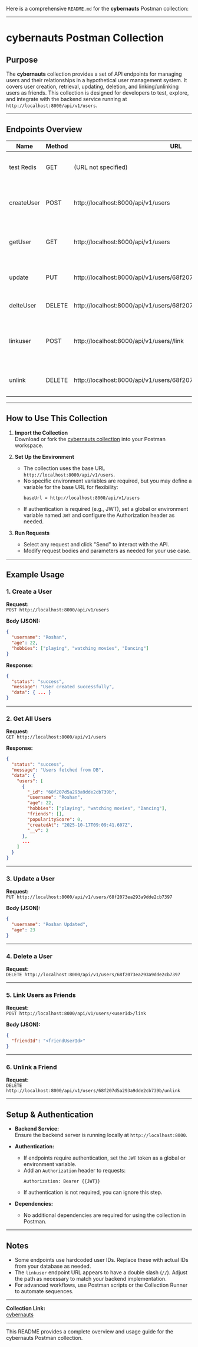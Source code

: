 Here is a comprehensive `README.md` for the **cybernauts** Postman collection:

---

# cybernauts Postman Collection

## Purpose

The **cybernauts** collection provides a set of API endpoints for managing users and their relationships in a hypothetical user management system. It covers user creation, retrieval, updating, deletion, and linking/unlinking users as friends. This collection is designed for developers to test, explore, and integrate with the backend service running at `http://localhost:8000/api/v1/users`.

---

## Endpoints Overview

| Name         | Method | URL                                                               | Description                                               |
|--------------|--------|-------------------------------------------------------------------|-----------------------------------------------------------|
| test Redis   | GET    | (URL not specified)                                               | Tests Redis connectivity or cache functionality.           |
| createUser   | POST   | http://localhost:8000/api/v1/users                                | Creates a new user with provided details.                 |
| getUser      | GET    | http://localhost:8000/api/v1/users                                | Retrieves a list of all users from the database.          |
| update       | PUT    | http://localhost:8000/api/v1/users/68f2073ea293a9dde2cb7397       | Updates details of a specific user by ID.                 |
| delteUser    | DELETE | http://localhost:8000/api/v1/users/68f2073ea293a9dde2cb7397       | Deletes a specific user by ID.                            |
| linkuser     | POST   | http://localhost:8000/api/v1/users//link                          | Links two users as friends (endpoint may need path fix).  |
| unlink       | DELETE | http://localhost:8000/api/v1/users/68f207d5a293a9dde2cb739b/unlink| Unlinks a user from their friend by user ID.              |

---

## How to Use This Collection

1. **Import the Collection**  
   Download or fork the [cybernauts collection](collection/33928067-27135b73-c028-41f6-ba61-52a2bab1c284) into your Postman workspace.

2. **Set Up the Environment**  
   - The collection uses the base URL `http://localhost:8000/api/v1/users`.  
   - No specific environment variables are required, but you may define a variable for the base URL for flexibility:
     ```
     baseUrl = http://localhost:8000/api/v1/users
     ```
   - If authentication is required (e.g., JWT), set a global or environment variable named `JWT` and configure the Authorization header as needed.

3. **Run Requests**  
   - Select any request and click "Send" to interact with the API.
   - Modify request bodies and parameters as needed for your use case.

---

## Example Usage

### 1. Create a User

**Request:**  
`POST http://localhost:8000/api/v1/users`

**Body (JSON):**
```json
{
  "username": "Roshan",
  "age": 22,
  "hobbies": ["playing", "watching movies", "Dancing"]
}
```

**Response:**
```json
{
  "status": "success",
  "message": "User created successfully",
  "data": { ... }
}
```

---

### 2. Get All Users

**Request:**  
`GET http://localhost:8000/api/v1/users`

**Response:**
```json
{
  "status": "success",
  "message": "Users fetched from DB",
  "data": {
    "users": [
      {
        "_id": "68f207d5a293a9dde2cb739b",
        "username": "Roshan",
        "age": 22,
        "hobbies": ["playing", "watching movies", "Dancing"],
        "friends": [],
        "popularityScore": 0,
        "createdAt": "2025-10-17T09:09:41.607Z",
        "__v": 2
      },
      ...
    ]
  }
}
```

---

### 3. Update a User

**Request:**  
`PUT http://localhost:8000/api/v1/users/68f2073ea293a9dde2cb7397`

**Body (JSON):**
```json
{
  "username": "Roshan Updated",
  "age": 23
}
```

---

### 4. Delete a User

**Request:**  
`DELETE http://localhost:8000/api/v1/users/68f2073ea293a9dde2cb7397`

---

### 5. Link Users as Friends

**Request:**  
`POST http://localhost:8000/api/v1/users/<userId>/link`

**Body (JSON):**
```json
{
  "friendId": "<friendUserId>"
}
```

---

### 6. Unlink a Friend

**Request:**  
`DELETE http://localhost:8000/api/v1/users/68f207d5a293a9dde2cb739b/unlink`

---

## Setup & Authentication

- **Backend Service:**  
  Ensure the backend server is running locally at `http://localhost:8000`.

- **Authentication:**  
  - If endpoints require authentication, set the `JWT` token as a global or environment variable.
  - Add an `Authorization` header to requests:
    ```
    Authorization: Bearer {{JWT}}
    ```
  - If authentication is not required, you can ignore this step.

- **Dependencies:**  
  - No additional dependencies are required for using the collection in Postman.

---

## Notes

- Some endpoints use hardcoded user IDs. Replace these with actual IDs from your database as needed.
- The `linkuser` endpoint URL appears to have a double slash (`//`). Adjust the path as necessary to match your backend implementation.
- For advanced workflows, use Postman scripts or the Collection Runner to automate sequences.

---

**Collection Link:**  
[cybernauts](collection/33928067-27135b73-c028-41f6-ba61-52a2bab1c284)

---

This README provides a complete overview and usage guide for the cybernauts Postman collection.

